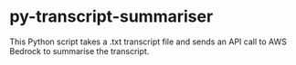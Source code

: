 # py-transcript-summariser
This Python script takes a .txt transcript file and sends an API call to AWS Bedrock to summarise the transcript.
